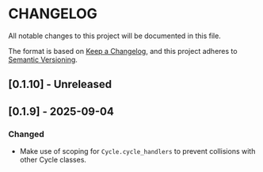 # CHANGELOG

All notable changes to this project will be documented in this file.

The format is based on [Keep a Changelog](https://keepachangelog.com/en/1.1.0/),
and this project adheres to [Semantic Versioning](https://semver.org/spec/v2.0.0.html).

## [0.1.10] - Unreleased

## [0.1.9] - 2025-09-04

### Changed

- Make use of scoping for `Cycle.cycle_handlers` to prevent collisions with other Cycle classes.
